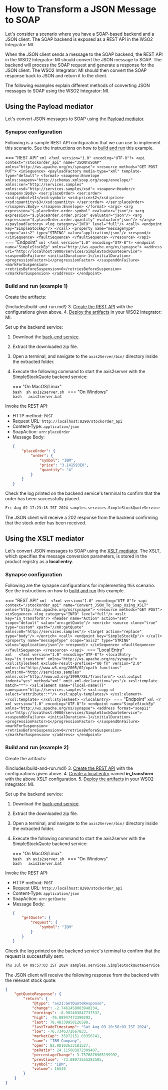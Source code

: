 # How to Transform a JSON Message to SOAP

Let's consider a scenario where you have a SOAP-based backend and a JSON client. The SOAP backend is exposed as a REST API in the WSO2 Integrator: MI. 

When the JSON client sends a message to the SOAP backend, the REST API in the WSO2 Integrator: MI should convert the JSON message to SOAP. The backend will process the SOAP request and generate a response for the JSON client. The WSO2 Integrator: MI should then convert the SOAP response back to JSON and return it to the client.

The following examples explain different methods of converting JSON messages to SOAP using the WSO2 Integrator: MI.

## Using the Payload mediator

Let's convert JSON messages to SOAP using the [Payload mediator]({{base_path}}/reference/mediators/payloadfactory-mediator).

### Synapse configuration
Following is a sample REST API configuration that we can use to implement this scenario. See the instructions on how to [build and run](#build-and-run-example-1) this example.

=== "REST API"
    ```xml
    <?xml version="1.0" encoding="UTF-8"?>
    <api context="/stockorder_api" name="JSONToSOAP" xmlns="http://ws.apache.org/ns/synapse">
        <resource methods="GET POST PUT">
            <inSequence>
                <payloadFactory media-type="xml" template-type="default">
                    <format>
                        <soapenv:Envelope xmlns:soapenv="http://schemas.xmlsoap.org/soap/envelope/" xmlns:ser="http://services.samples" xmlns:xsd="http://services.samples/xsd">
                            <soapenv:Header/>
                            <soapenv:Body>
                                <ser:placeOrder>
                                    <ser:order>
                                        <xsd:symbol>$1</xsd:symbol>
                                        <xsd:price>$2</xsd:price>
                                        <xsd:quantity>$3</xsd:quantity>
                                    </ser:order>
                                </ser:placeOrder>
                            </soapenv:Body>
                        </soapenv:Envelope>
                    </format>
                    <args>
                        <arg expression="$.placeOrder.order.symbol" evaluator="json"/>
                        <arg expression="$.placeOrder.order.price" evaluator="json"/>
                        <arg expression="$.placeOrder.order.quantity" evaluator="json"/>
                    </args>
                </payloadFactory>
                <log category="INFO" level="full"/>
                <call>
                    <endpoint key="SimpleStockEp"/>
                </call>
                <property name="messageType" scope="axis2" type="STRING" value="application/json"/>
                <respond/>
            </inSequence>
            <faultSequence>
            </faultSequence>
        </resource>
    </api>
    ```
=== "Endpoint"
    ```xml
    <?xml version="1.0" encoding="UTF-8"?>
    <endpoint name="SimpleStockEp" xmlns="http://ws.apache.org/ns/synapse">
        <address uri="http://localhost:9000/services/SimpleStockQuoteService">
            <suspendOnFailure>
                <initialDuration>-1</initialDuration>
                <progressionFactor>1</progressionFactor>
            </suspendOnFailure>
            <markForSuspension>
                <retriesBeforeSuspension>0</retriesBeforeSuspension>
            </markForSuspension>
        </address>
    </endpoint>
    ```

### Build and run (example 1)

Create the artifacts:

{!includes/build-and-run.md!}
3. [Create the REST API]({{base_path}}/develop/creating-artifacts/creating-an-api) with the configurations given above.
4. [Deploy the artifacts]({{base_path}}/develop/deploy-artifacts) in your WSO2 Integrator: MI.

Set up the backend service:

1. Download the [back-end service](https://github.com/wso2-docs/WSO2_EI/blob/master/Back-End-Service/axis2Server.zip).
2. Extract the downloaded zip file.
3. Open a terminal, and navigate to the `axis2Server/bin/` directory inside the extracted folder.
4. Execute the following command to start the axis2server with the SimpleStockQuote backend service:
 
    === "On MacOS/Linux"        
          ```bash 
          sh axis2server.sh
          ```
    === "On Windows"               
          ```bash  
          axis2server.bat
          ```

Invoke the REST API:

- HTTP method: `POST`
- Request URL: `http://localhost:8290/stockorder_api`
- Content-Type: `application/json`
- SoapAction: `urn:placeOrder`
- Message Body:
    ```json
    {
        "placeOrder": {
            "order": {
                "symbol": "IBM",
                "price": "3.141593E0",
                "quantity": "4"
            }
        }
    }
    ```

Check the log printed on the backend service's terminal to confirm that the order has been successfully placed.

```xml
Fri Aug 02 17:23:18 IST 2024 samples.services.SimpleStockQuoteService  :: Accepted order #1 for : 4 stocks of IBM at $ 3.141593
```

The JSON client will receive a 202 response from the backend confirming that the stock order has been received.

## Using the XSLT mediator

Let's convert JSON messages to SOAP using the [XSLT mediator]({{base_path}}/reference/mediators/xslt-mediator). The XSLT, which specifies the message conversion parameters, is stored in the product registry as a **local entry**.

### Synapse configuration
Following are the synapse configurations for implementing this scenario. See the instructions on how to [build and run](#build-and-run-example-2) this example.

=== "REST API"
    ```xml 
    <?xml version="1.0" encoding="UTF-8"?>
    <api context="/stockorder_api" name="Convert_JSON_To_Soap_Using_XSLT" xmlns="http://ws.apache.org/ns/synapse">
        <resource methods="GET POST">
            <inSequence>
                <log category="INFO" level="full"/>
                <xslt key="in_transform"/>
                <header name="Action" action="set" scope="default" value="urn:getQuote"/>
                <enrich>
                    <source clone="true" type="custom" xpath="//m0:getQuote" xmlns:m0="http://services.samples"/>
                    <target action="replace" type="body"/>
                </enrich>
                <call>
                    <endpoint key="SimpleStockEp"/>
                </call>
                <property name="messageType" scope="axis2" type="STRING" value="application/json"/>
                <respond/>
            </inSequence>
            <faultSequence>
            </faultSequence>
        </resource>
    </api>
    ```
=== "Local Entry"    
    ```xml  
    <?xml version="1.0" encoding="UTF-8"?>
    <localEntry key="in_transform" xmlns="http://ws.apache.org/ns/synapse">
        <xsl:stylesheet exclude-result-prefixes="m0 fn" version="2.0" xmlns:fn="http://www.w3.org/2005/02/xpath-functions" xmlns:m0="http://services.samples" xmlns:xsl="http://www.w3.org/1999/XSL/Transform">
            <xsl:output indent="yes" method="xml" omit-xml-declaration="yes"/>
            <xsl:template match="*">
                <xsl:element name="{local-name()}" namespace="http://services.samples">
                    <xsl:copy-of select="attribute::*"/>
                    <xsl:apply-templates/>
                </xsl:element>
            </xsl:template>
        </xsl:stylesheet>
    </localEntry>
    ```
=== "Endpoint"
    ```xml
    <?xml version="1.0" encoding="UTF-8"?>
    <endpoint name="SimpleStockEp" xmlns="http://ws.apache.org/ns/synapse">
        <address format="soap11" uri="http://localhost:9000/services/SimpleStockQuoteService">
            <suspendOnFailure>
                <initialDuration>-1</initialDuration>
                <progressionFactor>1</progressionFactor>
            </suspendOnFailure>
            <markForSuspension>
                <retriesBeforeSuspension>0</retriesBeforeSuspension>
            </markForSuspension>
        </address>
    </endpoint>
    ```

### Build and run (example 2)

Create the artifacts:

{!includes/build-and-run.md!}
3. [Create the REST API]({{base_path}}/develop/creating-artifacts/creating-an-api) with the configurations given above.
4. [Create a local entry]({{base_path}}/develop/creating-artifacts/registry/creating-local-registry-entries) named **in_transform** with the above XSLT configuration.
5. [Deploy the artifacts]({{base_path}}/develop/deploy-artifacts) in your WSO2 Integrator: MI.

Set up the backend service:

1. Download the [back-end service](https://github.com/wso2-docs/WSO2_EI/blob/master/Back-End-Service/axis2Server.zip).
2. Extract the downloaded zip file.
3. Open a terminal, and navigate to the `axis2Server/bin/` directory inside the extracted folder.
4. Execute the following command to start the axis2server with the SimpleStockQuote backend service:

    === "On MacOS/Linux"   
          ```bash 
          sh axis2server.sh
          ```
    === "On Windows"                
          ```bash  
          axis2server.bat
          ```

Invoke the REST API:

- HTTP method: `POST`
- Request URL: `http://localhost:8290/stockorder_api`
- Content-Type: `application/json`
- SoapAction: `urn:getQuote`
- Message Body:
    ```json
    {
        "getQuote": {
            "request": {
                "symbol": "IBM"
            }
        }
    }
    ```

Check the log printed on the backend service's terminal to confirm that the request is successfully sent.

```xml
Thu Jul 04 09:57:03 IST 2024 samples.services.SimpleStockQuoteService :: Generating quote for : IBM
```

The JSON client will receive the following response from the backend with the relevant stock quote:

```json
{
    "getQuoteResponse": {
        "return": {
            "@type": "ax21:GetQuoteResponse",
            "change": -2.7461458083948234,
            "earnings": -8.902403847737537,
            "high": -76.88947473390292,
            "last": 78.48339950126588,
            "lastTradeTimestamp": "Sat Aug 03 20:58:03 IST 2024",
            "low": -76.7346372667833,
            "marketCap": 35972151.03356741,
            "name": "IBM Company",
            "open": 82.08102633181527,
            "peRatio": 24.115603872309407,
            "percentageChange": 3.7576876965199992,
            "prevClose": -73.08073555282505,
            "symbol": "IBM",
            "volume": 16540
        }
    }
}
```